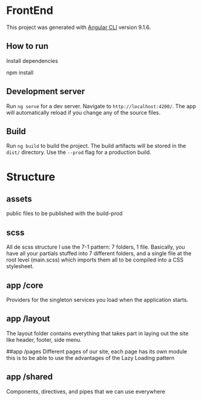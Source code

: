 # FrontEnd

This project was generated with [Angular CLI](https://github.com/angular/angular-cli) version 9.1.6.

## How to run
Install dependencies

npm install

## Development server
Run `ng serve` for a dev server. Navigate to `http://localhost:4200/`. The app will automatically reload if you change any of the source files.

## Build
Run `ng build` to build the project. The build artifacts will be stored in the `dist/` directory. Use the `--prod` flag for a production build.

# Structure

## assets
public files to be published with the build-prod

## scss
All de scss structure I use the 7-1 pattern: 7 folders, 1 file. Basically, you have all your partials stuffed into 7 different folders, and a single file at the root level (main.scss) which imports them all to be compiled into a CSS stylesheet.

## app /core
Providers for the singleton services you load when the application starts.

## app /layout
The layout folder contains everything that takes part in laying out the site like header, footer, side menu.

##app /pages
Different pages of our site, each page has its own module this is to be able to use the advantages of the Lazy Loading pattern

## app /shared
Components, directives, and pipes that we can use everywhere
